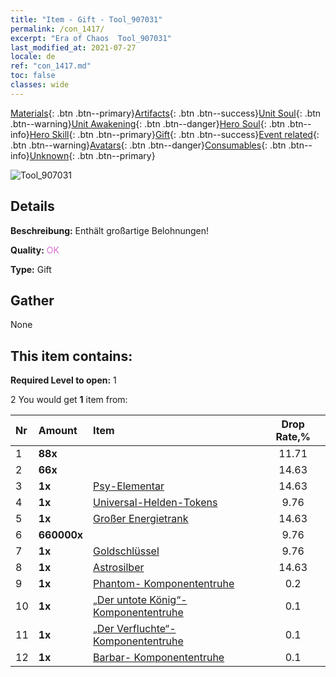 ```yaml
---
title: "Item - Gift - Tool_907031"
permalink: /con_1417/
excerpt: "Era of Chaos  Tool_907031"
last_modified_at: 2021-07-27
locale: de
ref: "con_1417.md"
toc: false
classes: wide
---
```

 [Materials](/ItemsDE/){: .btn .btn--primary}[Artifacts](/ItemsDE/Artifacts/){: .btn .btn--success}[Unit Soul](/ItemsDE/UnitSoul/){: .btn .btn--warning}[Unit Awakening](/ItemsDE/UnitAwakening/){: .btn .btn--danger}[Hero Soul](/ItemsDE/HeroSoul/){: .btn .btn--info}[Hero Skill](/ItemsDE/HeroSkill/){: .btn .btn--primary}[Gift](/ItemsDE/Gift/){: .btn .btn--success}[Event related](/ItemsDE/Events/){: .btn .btn--warning}[Avatars](/ItemsDE/Avatars/){: .btn .btn--danger}[Consumables](/ItemsDE/Consumables/){: .btn .btn--info}[Unknown](/ItemsDE/Unknown/){: .btn .btn--primary}

 ![Tool_907031](/images/t/i_907031.png)

## Details
 **Beschreibung:** Enthält großartige Belohnungen!

 **Quality:** <span style="color: #DA70D6">OK</span>

 **Type:** Gift

## Gather

  None

## This item contains:

 **Required Level to open:** 1

 2 You would get **1** item  from:

  | Nr | Amount |     Item    | Drop Rate,% |
  |:---|:-------|:------------|:---------:|
  | 1 |  **88x** | <i class="fas fa-gem"/> | 11.71 | 
  | 2 |  **66x** | <i class="fas fa-gem"/> | 14.63 | 
  | 3 |  **1x** | [Psy-Elementar](/ItemsDE/unt_267/) | 14.63 | 
  | 4 |  **1x** | [Universal-Helden-Tokens](/ItemsDE/her_358/) | 9.76 | 
  | 5 |  **1x** | [Großer Energietrank](/ItemsDE/con_706/) | 14.63 | 
  | 6 |  **660000x** | <i class="fas fa-coins"/> | 9.76 | 
  | 7 |  **1x** | [Goldschlüssel](/ItemsDE/con_783/) | 9.76 | 
  | 8 |  **1x** | [Astrosilber](/ItemsDE/con_969/) | 14.63 | 
  | 9 |  **1x** | [Phantom- Komponententruhe](/ItemsDE/con_1339/) | 0.2 | 
  | 10 |  **1x** | [„Der untote König“-Komponententruhe](/ItemsDE/con_1340/) | 0.1 | 
  | 11 |  **1x** | [„Der Verfluchte“- Komponententruhe](/ItemsDE/con_1341/) | 0.1 | 
  | 12 |  **1x** | [Barbar- Komponententruhe](/ItemsDE/con_1342/) | 0.1 | 
